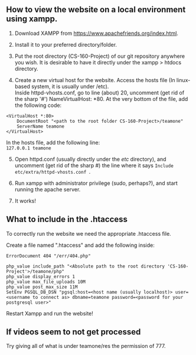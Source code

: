 ## How to view the website on a local environment using xampp.

1) Download XAMPP from https://www.apachefriends.org/index.html.

2) Install it to your preferred directory/folder.

3) Put the root directory (CS-160-Project) of our git repository anywhere you wish. It is desirable to have it directly under the xampp > htdocs directory.

4) Create a new virtual host for the website. Access the hosts file (In linux-based system, it is usually under /etc).<br />
Inside httpd-vhosts.conf, go to line (about) 20, uncomment (get rid of the sharp '#') NameVirtualHost: *80.
At the very bottom of the file, add the following code:<br />
```
<VirtualHost *:80>
    DocumentRoot "<path to the root folder CS-160-Project>/teamone"
	ServerName teamone
</VirtualHost>
```
In the hosts file, add the following line:<br />
`127.0.0.1 teamone`

5) Open httpd.conf (usually directly under the _etc_ directory), and uncomment (get rid of the sharp #) the line where it says `Include etc/extra/httpd-vhosts.conf `.

6) Run xampp with administrator privilege (sudo, perhaps?), and start running the apache server.

7) It works!

## What to include in the .htaccess

To correctly run the website we need the appropriate .htaccess file.

Create a file named ".htaccess" and add the following inside:
```
ErrorDocument 404 "/err/404.php"

php_value include_path "<Absolute path to the root directory 'CS-160-Project'>/teamone/php"
php_value display_errors 1
php_value max_file_uploads 10M
php_value post_max_size 11M
SetEnv PGSQL_DB_DSN "pgsql:host=<host name (usually localhost)> user=<username to connect as> dbname=teamone password=<password for your postgresql user>"
 ```
 Restart Xampp and run the website!
 
 ## If videos seem to not get processed
 
 Try giving all of what is under teamone/res the permission of 777.
